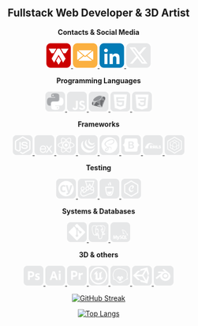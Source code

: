 <div align="center">

## Fullstack Web Developer & 3D Artist

<!-- Contacts & Social Media -->
**Contacts & Social Media**
<p>
  <a href="https://alexandertamayo.com/" target="_blank" rel="noreferrer">
    <img src="./icons/mylogo.svg" alt="alexandertamayo.com" width="50" height="50">
  </a>
  <a href="mailto:alextamayocg@gmail.com" target="_blank" rel="noreferrer">
    <img src="./icons/email.svg" alt="alextamayocg@gmail.com" width="50" height="50">
  </a>
  <a href="https://linkedin.com/in/alexandertamayo/" target="_blank" rel="noreferrer">
    <img src="./icons/linkedin.svg" alt="linkedin.com/in/alexandertamayo" width="50" height="50">
  </a>
  <a href="https://x.com/AlexTamayo" target="_blank" rel="noreferrer">
    <img src="./icons/x.svg" alt="x.com/AlexTamayo" width="50" height="50">
  </a>
</p>

<!-- Programming languages -->
**Programming Languages** 
<p>
  <a href="https://www.python.org/" target="_blank" rel="noreferrer">
    <img src="./icons/python.svg" alt="python" width="40" height="40">
  </a>
  <a href="https://www.ecma-international.org/publications-and-standards/standards/ecma-262/" target="_blank" rel="noreferrer">
    <img src="./icons/javascript.svg" alt="javascript" width="40" height="40">
  </a>
  <a href="https://www.ruby-lang.org/en/" target="_blank" rel="noreferrer">
    <img src="./icons/ruby.svg" alt="ruby" width="40" height="40">
  </a>
  <a href="https://html.spec.whatwg.org/multipage/" target="_blank" rel="noreferrer">
    <img src="./icons/html5.svg" alt="html5" width="40" height="40">
  </a>
  <a href="https://www.w3.org/Style/CSS/Overview.en.html" target="_blank" rel="noreferrer">
    <img src="./icons/css3.svg" alt="css3" width="40" height="40">
  </a>
  <!-- <a href="https://www.open-std.org/jtc1/sc22/wg14/" target="_blank" rel="noreferrer">
    <img src="./icons/c.svg" alt="c" width="40" height="40">
  </a> -->
  <!-- <a href="https://isocpp.org/" target="_blank" rel="noreferrer">
    <img src="./icons/c++.svg" alt="c++" width="40" height="40">
  </a> -->
  <!-- <a href="https://learn.microsoft.com/en-us/dotnet/csharp/" target="_blank" rel="noreferrer">
    <img src="./icons/csharp.svg" alt="csharp" width="40" height="40">
  </a> -->
</p>


<!-- Frameworks -->
**Frameworks**
<p>
  <a href="https://nodejs.org/en" target="_blank" rel="noreferrer">
    <img src="./icons/node.js.svg" alt="node.js" width="40" height="40">
  </a>
  <a href="https://expressjs.com/" target="_blank" rel="noreferrer">
    <img src="./icons/express.js.svg" alt="express.js" width="40" height="40">
  </a>
  <a href="https://react.dev/" target="_blank" rel="noreferrer">
    <img src="./icons/react.js.svg" alt="react.js" width="40" height="40">
  </a>
  <a href="https://jquery.com/" target="_blank" rel="noreferrer">
    <img src="./icons/jquery.svg" alt="jquery" width="40" height="40">
  </a>
  <a href="https://sass-lang.com/" target="_blank" rel="noreferrer">
    <img src="./icons/sass.svg" alt="sass" width="40" height="40">
  </a>
  <a href="https://getbootstrap.com/" target="_blank" rel="noreferrer">
    <img src="./icons/bootstrap.svg" alt="bootstrap" width="40" height="40">
  </a>
  <a href="https://rubyonrails.org/" target="_blank" rel="noreferrer">
    <img src="./icons/rubyOnRails.svg" alt="ruby on rails" width="40" height="40">
  </a>
  <a href="https://sequelize.org/" target="_blank" rel="noreferrer">
    <img src="./icons/sequelize.svg" alt="sequelize" width="40" height="40">
  </a>
</p>

<!-- Testing -->
**Testing**
<p>
  <a href="https://www.cypress.io/" target="_blank" rel="noreferrer">
    <img src="./icons/cypress.svg" alt="cypress" width="40" height="40">
  </a>
  <a href="https://jestjs.io/" target="_blank" rel="noreferrer">
    <img src="./icons/jest.svg" alt="jest" width="40" height="40">
  </a>
  <a href="https://mochajs.org/" target="_blank" rel="noreferrer">
    <img src="./icons/mocha.svg" alt="mocha" width="40" height="40">
  </a>
  <a href="https://www.chaijs.com/" target="_blank" rel="noreferrer">
    <img src="./icons/chai.svg" alt="chai" width="40" height="40">
  </a>
</p>

<!-- Systems & Databases -->
**Systems & Databases**
<p>
  <a href="https://git-scm.com/" target="_blank" rel="noreferrer">
    <img src="./icons/git.svg" alt="git" width="40" height="40">
  </a>
  <a href="https://www.postgresql.org/" target="_blank" rel="noreferrer">
    <img src="./icons/postgresql.svg" alt="postgresql" width="40" height="40">
  </a>
  <a href="https://www.mysql.com/" target="_blank" rel="noreferrer">
    <img src="./icons/mysql.svg" alt="mysql" width="40" height="40">
  </a>
</p>

<!-- 3D & others -->
**3D & others**
<p>
  <a href="https://www.adobe.com/ca/products/photoshop.html" target="_blank" rel="noreferrer">
    <img src="./icons/photoshop.svg" alt="photoshop" width="40" height="40">
  </a>
  <a href="https://www.adobe.com/ca/products/illustrator.html" target="_blank" rel="noreferrer">
    <img src="./icons/illustrator.svg" alt="illustrator" width="40" height="40">
  </a>
  <a href="https://www.adobe.com/ca/products/premiere.html" target="_blank" rel="noreferrer">
    <img src="./icons/premiere.svg" alt="premiere" width="40" height="40">
  </a>
  <a href="https://www.unrealengine.com/" target="_blank" rel="noreferrer">
    <img src="./icons/unrealEngine.svg" alt="unreal engine" width="40" height="40">
  </a>
  <a href="https://marmoset.co/" target="_blank" rel="noreferrer">
    <img src="./icons/marmosetToolbag.svg" alt="marmoset toolbag" width="40" height="40">
  </a>
  <a href="https://unity.com/" target="_blank" rel="noreferrer">
    <img src="./icons/unity3d.svg" alt="unity3d" width="40" height="40">
  </a>
  <a href="https://www.blender.org/" target="_blank" rel="noreferrer">
    <img src="./icons/blender.svg" alt="blender" width="40" height="40">
  </a>
</p>


[![GitHub Streak](http://github-readme-streak-stats.herokuapp.com?user=AlexTamayo&theme=nightowl)](https://git.io/streak-stats)

[![Top Langs](https://github-readme-stats.vercel.app/api/top-langs/?username=AlexTamayo&langs_count=8&layout=donut&theme=nightowl)](https://github.com/Britt4444/github-readme-stats)

</div>